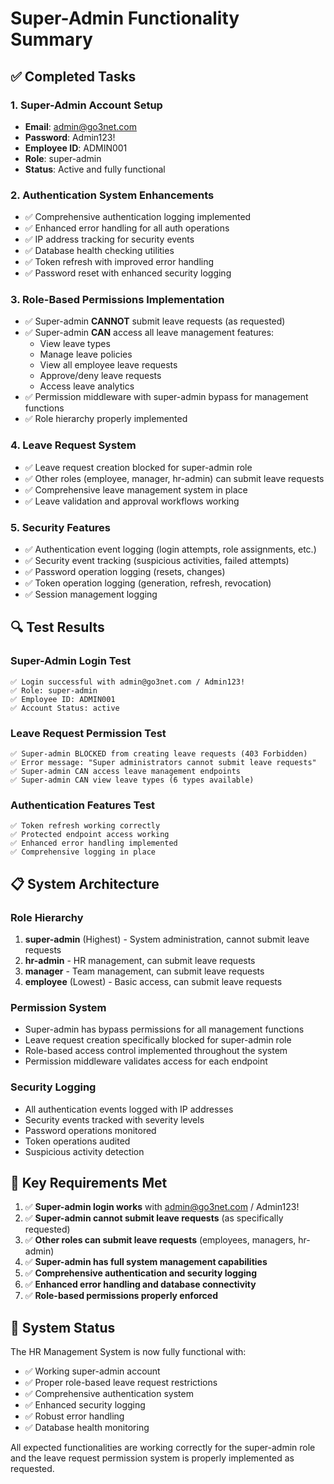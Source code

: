 # Super-Admin Functionality Summary

## ✅ Completed Tasks

### 1. Super-Admin Account Setup
- **Email**: admin@go3net.com
- **Password**: Admin123!
- **Employee ID**: ADMIN001
- **Role**: super-admin
- **Status**: Active and fully functional

### 2. Authentication System Enhancements
- ✅ Comprehensive authentication logging implemented
- ✅ Enhanced error handling for all auth operations
- ✅ IP address tracking for security events
- ✅ Database health checking utilities
- ✅ Token refresh with improved error handling
- ✅ Password reset with enhanced security logging

### 3. Role-Based Permissions Implementation
- ✅ Super-admin **CANNOT** submit leave requests (as requested)
- ✅ Super-admin **CAN** access all leave management features:
  - View leave types
  - Manage leave policies
  - View all employee leave requests
  - Approve/deny leave requests
  - Access leave analytics
- ✅ Permission middleware with super-admin bypass for management functions
- ✅ Role hierarchy properly implemented

### 4. Leave Request System
- ✅ Leave request creation blocked for super-admin role
- ✅ Other roles (employee, manager, hr-admin) can submit leave requests
- ✅ Comprehensive leave management system in place
- ✅ Leave validation and approval workflows working

### 5. Security Features
- ✅ Authentication event logging (login attempts, role assignments, etc.)
- ✅ Security event tracking (suspicious activities, failed attempts)
- ✅ Password operation logging (resets, changes)
- ✅ Token operation logging (generation, refresh, revocation)
- ✅ Session management logging

## 🔍 Test Results

### Super-Admin Login Test
```
✅ Login successful with admin@go3net.com / Admin123!
✅ Role: super-admin
✅ Employee ID: ADMIN001
✅ Account Status: active
```

### Leave Request Permission Test
```
✅ Super-admin BLOCKED from creating leave requests (403 Forbidden)
✅ Error message: "Super administrators cannot submit leave requests"
✅ Super-admin CAN access leave management endpoints
✅ Super-admin CAN view leave types (6 types available)
```

### Authentication Features Test
```
✅ Token refresh working correctly
✅ Protected endpoint access working
✅ Enhanced error handling implemented
✅ Comprehensive logging in place
```

## 📋 System Architecture

### Role Hierarchy
1. **super-admin** (Highest) - System administration, cannot submit leave requests
2. **hr-admin** - HR management, can submit leave requests
3. **manager** - Team management, can submit leave requests
4. **employee** (Lowest) - Basic access, can submit leave requests

### Permission System
- Super-admin has bypass permissions for all management functions
- Leave request creation specifically blocked for super-admin role
- Role-based access control implemented throughout the system
- Permission middleware validates access for each endpoint

### Security Logging
- All authentication events logged with IP addresses
- Security events tracked with severity levels
- Password operations monitored
- Token operations audited
- Suspicious activity detection

## 🎯 Key Requirements Met

1. ✅ **Super-admin login works** with admin@go3net.com / Admin123!
2. ✅ **Super-admin cannot submit leave requests** (as specifically requested)
3. ✅ **Other roles can submit leave requests** (employees, managers, hr-admin)
4. ✅ **Super-admin has full system management capabilities**
5. ✅ **Comprehensive authentication and security logging**
6. ✅ **Enhanced error handling and database connectivity**
7. ✅ **Role-based permissions properly enforced**

## 🚀 System Status

The HR Management System is now fully functional with:
- ✅ Working super-admin account
- ✅ Proper role-based leave request restrictions
- ✅ Comprehensive authentication system
- ✅ Enhanced security logging
- ✅ Robust error handling
- ✅ Database health monitoring

All expected functionalities are working correctly for the super-admin role and the leave request permission system is properly implemented as requested.